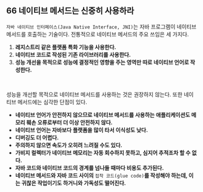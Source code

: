 ## 66 네이티브 메서드는 신중히 사용하라

`자바 네이티브 인터페이스(Java Native Interface, JNI)`는 자바 프로그램이 네이티브 메서드를 호출하는 기술이다. 전통적으로 네이티브 메서드의 주요 쓰임은 세 가지다.

1. **레지스트리 같은 플랫폼 특화 기능을 사용한다.**
2. **네이티브 코드로 작성된 기존 라이브러리를 사용한다.**
3. **성능 개선을 목적으로 성능에 결정적인 영향을 주는 영역만 따로 네이티브 언어로 작성한다.**

<br />

성능을 개선할 목적으로 네이티브 메서드를 사용하는 것은 권장하지 않는다. 또한 네이티브 메서드에는 심각한 단점이 있다. 

- **네이티브 언어가 안전하지 않으므로 네이티브 메서드를 사용하는 애플리케이션도 메모리 훼손 오류로부터 더 이상 안전하지 않다.** 
- **네이티브 언어는 자바보다 플랫폼을 많이 타서 이식성도 낮다.** 
- **디버깅도 더 어렵다.** 
- **주의하지 않으면 속도가 오히려 느려질 수도 있다.** 
- **가비지 컬렉터가 네이티브 메모리는 자동 회수하지 못하고, 심지어 추적조차 할 수 없다.** 
- **자바 코드와 네이티브 코드의 경계를 넘나들 때마다 비용도 추가된다.** 
- **네이티브 메서드와 자바 코드 사이의** `접착 코드(glue code)`**를 작성해야 하는데, 이는 귀찮은 작업이기도 하거니와 가독성도 떨어진다.**